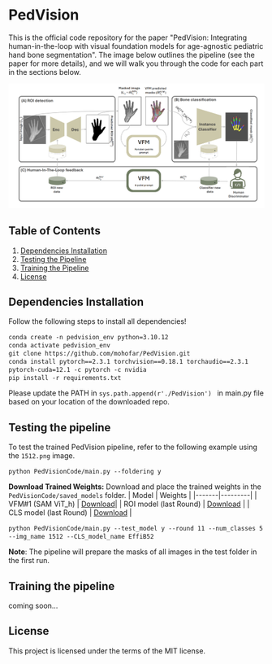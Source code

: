 # PedVision

This is the official code repository for the paper "PedVision: Integrating human-in-the-loop with visual foundation models for age-agnostic pediatric hand bone segmentation". The image below outlines the pipeline (see the paper for more details), and we will walk you through the code for each part in the sections below.

![pipeline](https://github.com/mohofar/PedVision/blob/main/git_images/pipeline_.png)

## Table of Contents
1. [Dependencies Installation](#dependencies-installation)
2. [Testing the Pipeline](#testing-the-pipeline)
3. [Training the Pipeline](#training-the-pipeline)
4. [License](#license)

## Dependencies Installation
Follow the following steps to install all dependencies!

```
conda create -n pedvision_env python=3.10.12 
conda activate pedvision_env
git clone https://github.com/mohofar/PedVision.git
conda install pytorch==2.3.1 torchvision==0.18.1 torchaudio==2.3.1 pytorch-cuda=12.1 -c pytorch -c nvidia
pip install -r requirements.txt
```

Please update the PATH in `sys.path.append(r'./PedVision')
` in main.py file based on your location of the downloaded repo. 



## Testing the pipeline
To test the trained PedVision pipeline, refer to the following example using the `1512.png` image.
```
python PedVisionCode/main.py --foldering y
```
**Download Trained Weights:**
   Download and place the trained weights in the `PedVisionCode/saved_models` folder.
   | Model | Weights |
   |-------|---------|
   | VFM#1 (SAM ViT_h) | [Download](https://dl.fbaipublicfiles.com/segment_anything/sam_vit_h_4b8939.pth)|
   | ROI model (last Round) | [Download](https://drive.google.com/file/d/1K0PphrPPlv3mmlW1dIVcqhA2V8ZyVe5u/view?usp=drive_link) |
   | CLS model (last Round) | [Download](https://drive.google.com/file/d/17q_-KDSkWPPItRgj9a-knF82-ZiFXUcQ/view?usp=drive_link) |
```
python PedVisionCode/main.py --test_model y --round 11 --num_classes 5  --img_name 1512 --CLS_model_name EffiB52
```
**Note**: The pipeline will prepare the masks of all images in the test folder in the first run.
## Training the pipeline
coming soon... 

## License
This project is licensed under the terms of the MIT license.

